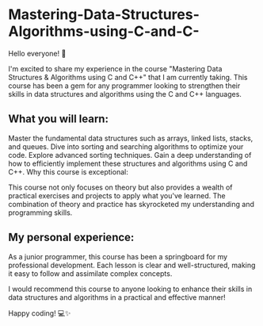 # Mastering-Data-Structures-Algorithms-using-C-and-C-
Hello everyone! 👋

I'm excited to share my experience in the course "Mastering Data Structures & Algorithms using C and C++" that I am currently taking. This course has been a gem for any programmer looking to strengthen their skills in data structures and algorithms using the C and C++ languages.

## What you will learn:

Master the fundamental data structures such as arrays, linked lists, stacks, and queues.
Dive into sorting and searching algorithms to optimize your code.
Explore advanced sorting techniques.
Gain a deep understanding of how to efficiently implement these structures and algorithms using C and C++.
Why this course is exceptional:

This course not only focuses on theory but also provides a wealth of practical exercises and projects to apply what you've learned. The combination of theory and practice has skyrocketed my understanding and programming skills.

## My personal experience:

As a junior programmer, this course has been a springboard for my professional development. Each lesson is clear and well-structured, making it easy to follow and assimilate complex concepts.

I would recommend this course to anyone looking to enhance their skills in data structures and algorithms in a practical and effective manner!

Happy coding! 💻✨
